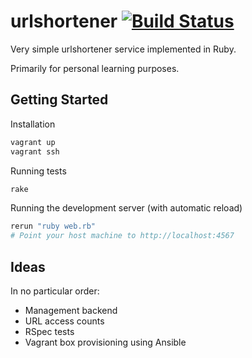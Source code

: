 # urlshortener [![Build Status](https://travis-ci.org/jorisroovers/urlshortener.svg?branch=master)](https://travis-ci.org/jorisroovers/urlshortener)

Very simple urlshortener service implemented in Ruby.

Primarily for personal learning purposes.

## Getting Started ##

Installation
```bash
vagrant up
vagrant ssh
```
Running tests
```bash
rake
```
Running the development server (with automatic reload)
```bash
rerun "ruby web.rb"
# Point your host machine to http://localhost:4567
```

## Ideas ##
In no particular order:
- Management backend
- URL access counts
- RSpec tests
- Vagrant box provisioning using Ansible
